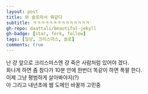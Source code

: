 ```yaml
---
layout: post
title: 와 솔로라서 뭐같다
subtitle: ㅋㅋㅋㅋㅋㅋㅋㅋㅋㅋㅋㅋㅋㅋ
gh-repo: daattali/beautiful-jekyll
gh-badge: [star, fork, follow]
tags: [일상, 크리스마스, 솔로]
comments: true
---
```


난 걍 앞으로 크리스마스엔 걍 죽은 사람처럼 있어야 겠다.  
화나게 하면 좀 참다가 10분 안에 한번더 똑같이 하면 폭팔 한다.  
이제 그냥 평범하게 살아봐야지(?)  
아 그리고 내년초에 웹 도메인 바꿀까 고민중  

